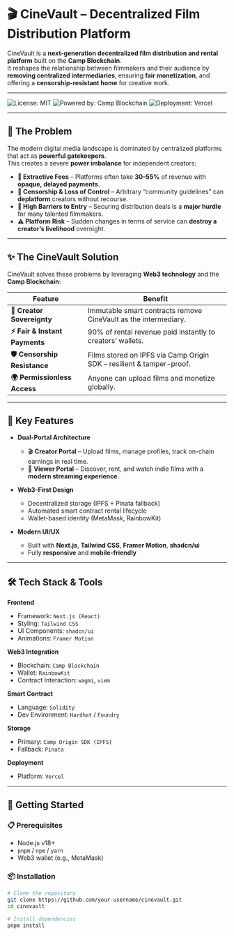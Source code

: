 # 🎬 CineVault – Decentralized Film Distribution Platform

CineVault is a **next-generation decentralized film distribution and rental platform** built on the **Camp Blockchain**.  
It reshapes the relationship between filmmakers and their audience by **removing centralized intermediaries**, ensuring **fair monetization**, and offering a **censorship-resistant home** for creative work.

---

![License: MIT](https://img.shields.io/badge/License-MIT-yellow.svg)
![Powered by: Camp Blockchain](https://img.shields.io/badge/Powered%20by-Camp%20Blockchain-22d3ee)
![Deployment: Vercel](https://img.shields.io/badge/Deployment-Vercel-black?logo=vercel)

---

## 🌟 The Problem

The modern digital media landscape is dominated by centralized platforms that act as **powerful gatekeepers**.  
This creates a severe **power imbalance** for independent creators:

- **💸 Extractive Fees** – Platforms often take **30–55%** of revenue with **opaque, delayed payments**.
- **🚫 Censorship & Loss of Control** – Arbitrary “community guidelines” can **deplatform** creators without recourse.
- **🛑 High Barriers to Entry** – Securing distribution deals is a **major hurdle** for many talented filmmakers.
- **⚠ Platform Risk** – Sudden changes in terms of service can **destroy a creator’s livelihood** overnight.

---

## ✨ The CineVault Solution

CineVault solves these problems by leveraging **Web3 technology** and the **Camp Blockchain**:

| Feature | Benefit |
|---------|---------|
| **🎥 Creator Sovereignty** | Immutable smart contracts remove CineVault as the intermediary. |
| **⚡ Fair & Instant Payments** | 90% of rental revenue paid instantly to creators’ wallets. |
| **🛡 Censorship Resistance** | Films stored on IPFS via Camp Origin SDK – resilient & tamper-proof. |
| **🌍 Permissionless Access** | Anyone can upload films and monetize globally. |

---

## 🚀 Key Features

- **Dual-Portal Architecture**
  - 🎬 **Creator Portal** – Upload films, manage profiles, track on-chain earnings in real time.
  - 🍿 **Viewer Portal** – Discover, rent, and watch indie films with a **modern streaming experience**.

- **Web3-First Design**
  - Decentralized storage (IPFS + Pinata fallback)
  - Automated smart contract rental lifecycle
  - Wallet-based identity (MetaMask, RainbowKit)

- **Modern UI/UX**
  - Built with **Next.js**, **Tailwind CSS**, **Framer Motion**, **shadcn/ui**
  - Fully **responsive** and **mobile-friendly**

---

## 🛠 Tech Stack & Tools

**Frontend**
- Framework: `Next.js (React)`
- Styling: `Tailwind CSS`
- UI Components: `shadcn/ui`
- Animations: `Framer Motion`

**Web3 Integration**
- Blockchain: `Camp Blockchain`
- Wallet: `RainbowKit`
- Contract Interaction: `wagmi`, `viem`

**Smart Contract**
- Language: `Solidity`
- Dev Environment: `Hardhat` / `Foundry`

**Storage**
- Primary: `Camp Origin SDK (IPFS)`
- Fallback: `Pinata`

**Deployment**
- Platform: `Vercel`

---

## 🏁 Getting Started

### 📋 Prerequisites
- Node.js v18+  
- `pnpm` / `npm` / `yarn`  
- Web3 wallet (e.g., MetaMask)

### 📦 Installation
```bash
# Clone the repository
git clone https://github.com/your-username/cinevault.git
cd cinevault

# Install dependencies
pnpm install
